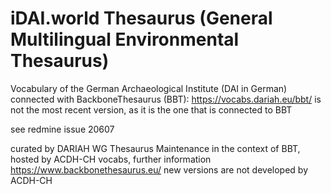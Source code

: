 # iDAI.world Thesaurus (General Multilingual Environmental Thesaurus)

Vocabulary of the German Archaeological Institute (DAI in German)
connected with BackboneThesaurus (BBT): https://vocabs.dariah.eu/bbt/
is not the most recent version, as it is the one that is connected to BBT

see redmine issue 20607

curated by DARIAH WG Thesaurus Maintenance in the context of BBT, hosted by ACDH-CH vocabs, further information https://www.backbonethesaurus.eu/
new versions are not developed by ACDH-CH

